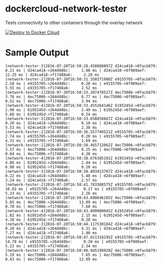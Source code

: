 # dockercloud-network-tester

Tests connectivity to other containers through the overlay network

[![Deploy to Docker Cloud](https://files.cloud.docker.com/images/deploy-to-dockercloud.svg)](https://cloud.docker.com/stack/deploy/)


# Sample Output

    [network-tester-3]2016-07-20T16:50:28.458088897Z d24ca418->0facb879:     0.21 ms | d24ca418->264d48bc:     1.88 ms | d24ca418->6f989aef:    12.25 ms | d24ca418->f17488a6:     2.28 ms 
    [network-tester-2]2016-07-20T16:50:31.350371980Z e9155705->0facb879:     2.58 ms | e9155705->264d48bc:     0.20 ms | e9155705->6f989aef:     5.55 ms | e9155705->f17488a6:     2.52 ms 
    [network-tester-1]2016-07-20T16:50:33.207478527Z 4ec75006->0facb879:     3.76 ms | 4ec75006->264d48bc:     8.77 ms | 4ec75006->6f989aef:     0.52 ms | 4ec75006->f17488a6:     3.94 ms 
    [network-tester-4]2016-07-20T16:50:33.455264146Z 6195245d->0facb879:     2.90 ms | 6195245d->264d48bc:     2.49 ms | 6195245d->6f989aef:     5.60 ms | 6195245d->f17488a6:     0.24 ms 
    [network-tester-3]2016-07-20T16:50:33.658858667Z d24ca418->0facb879:     0.20 ms | d24ca418->264d48bc:     8.10 ms | d24ca418->6f989aef:     5.53 ms | d24ca418->f17488a6:     2.38 ms 
    [network-tester-2]2016-07-20T16:50:36.557740521Z e9155705->0facb879:     2.74 ms | e9155705->264d48bc:     0.20 ms | e9155705->6f989aef:     4.31 ms | e9155705->f17488a6:     1.69 ms 
    [network-tester-1]2016-07-20T16:50:38.465712062Z 4ec75006->0facb879:     3.57 ms | 4ec75006->264d48bc:     8.25 ms | 4ec75006->6f989aef:     0.84 ms | 4ec75006->f17488a6:     4.20 ms 
    [network-tester-4]2016-07-20T16:50:38.676385101Z 6195245d->0facb879:     4.86 ms | 6195245d->264d48bc:     2.44 ms | 6195245d->6f989aef:     6.98 ms | 6195245d->f17488a6:     0.20 ms 
    [network-tester-3]2016-07-20T16:50:38.893413767Z d24ca418->0facb879:     0.22 ms | d24ca418->264d48bc:     5.48 ms | d24ca418->6f989aef:     3.24 ms | d24ca418->f17488a6:     2.57 ms 
    [network-tester-2]2016-07-20T16:50:41.783308575Z e9155705->0facb879:    16.02 ms | e9155705->264d48bc:     0.27 ms | e9155705->6f989aef:     5.33 ms | e9155705->f17488a6:     2.26 ms 
    [network-tester-1]2016-07-20T16:50:43.690646265Z 4ec75006->0facb879:     5.65 ms | 4ec75006->264d48bc:    13.09 ms | 4ec75006->6f989aef:     0.70 ms | 4ec75006->f17488a6:     7.60 ms 
    [network-tester-4]2016-07-20T16:50:43.899900045Z 6195245d->0facb879:     1.82 ms | 6195245d->264d48bc:     2.15 ms | 6195245d->6f989aef:     4.10 ms | 6195245d->f17488a6:     0.20 ms 
    [network-tester-3]2016-07-20T16:50:44.117530184Z d24ca418->0facb879:     0.20 ms | d24ca418->264d48bc:     4.31 ms | d24ca418->6f989aef:     7.27 ms | d24ca418->f17488a6:     1.90 ms 
    [network-tester-2]2016-07-20T16:50:47.011318295Z e9155705->0facb879:    14.78 ms | e9155705->264d48bc:     0.20 ms | e9155705->6f989aef:     5.22 ms | e9155705->f17488a6:     2.34 ms 
    [network-tester-1]2016-07-20T16:50:48.945198928Z 4ec75006->0facb879:     5.19 ms | 4ec75006->264d48bc:     7.65 ms | 4ec75006->6f989aef:     0.43 ms | 4ec75006->f17488a6:    12.99 ms

